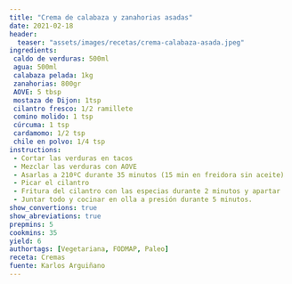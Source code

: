 ```yaml
---
title: "Crema de calabaza y zanahorias asadas"
date: 2021-02-18
header:
  teaser: "assets/images/recetas/crema-calabaza-asada.jpeg"
ingredients:
 caldo de verduras: 500ml
 agua: 500ml
 calabaza pelada: 1kg
 zanahorias: 800gr
 AOVE: 5 tbsp
 mostaza de Dijon: 1tsp
 cilantro fresco: 1/2 ramillete
 comino molido: 1 tsp
 cúrcuma: 1 tsp
 cardamomo: 1/2 tsp
 chile en polvo: 1/4 tsp
instructions:
 - Cortar las verduras en tacos
 - Mezclar las verduras con AOVE
 - Asarlas a 210ºC durante 35 minutos (15 min en freidora sin aceite)
 - Picar el cilantro
 - Fritura del cilantro con las especias durante 2 minutos y apartar
 - Juntar todo y cocinar en olla a presión durante 5 minutos.
show_convertions: true
show_abreviations: true
prepmins: 5
cookmins: 35
yield: 6
authortags: [Vegetariana, FODMAP, Paleo]
receta: Cremas
fuente: Karlos Arguiñano
---
```


<!--stackedit_data:
eyJoaXN0b3J5IjpbMTA4NjY4MDYwNSw1ODM3OTUxOTRdfQ==
-->
